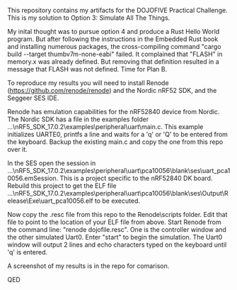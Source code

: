 This repository contains my artifacts for the DOJOFIVE Practical Challenge.  This is my solution to Option 3: Simulate All The Things.

My inital thought was to pursue option 4 and produce a Rust Hello World program.  But after following the instructions in the Embedded Rust book and installing
numerous packages, the cross-compiling command "cargo build --target thumbv7m-none-eabi" failed.  It complained that "FLASH" in memory.x was already defined.
But removing that definition resulted in a message that FLASH was not defined.  Time for Plan B.

To reproduce my results you will need to install Renode (https://github.com/renode/renode) and the Nordic nRF52 SDK, and the Seggeer SES IDE.

Renode has emulation capabilities for
the nRF52840 device from Nordic.  The Nordic SDK has a file in the examples folder ...\nRF5_SDK_17.0.2\examples\peripheral\uart\main.c.  This example
initializes UARTE0, printfs a line and waits for a 'q' or 'Q' to be entered from the keyboard.  Backup the existing main.c and copy the one from this repo
over it.

In the SES open the session in 
...\nRF5_SDK_17.0.2\examples\peripheral\uart\pca10056\blank\ses\uart_pca10056.emSession.
This is a project specific to the nRF52840 DK board.  Rebuild this project to get the ELF file ...\nRF5_SDK_17.0.2\examples\peripheral\uart\pca10056\blank\ses\Output\Release\Exe\uart_pca10056.elf
to be executed.

Now copy the .resc file from this repo to the Renode\scripts folder.  Edit that file to point to the location of your ELF file from above.
Start Renode from the command line: "renode dojofile.resc".  One is the controller window and the other simulated Uart0.  Enter "start" to
begin the simulation.  The Uart0 window will output 2 lines and echo characters typed on the keyboard until 'q' is entered.

A screenshot of my results is in the repo for comarison.

QED

